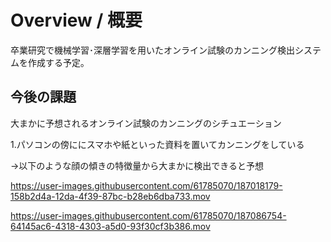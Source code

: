 # Overview / 概要
卒業研究で機械学習･深層学習を用いたオンライン試験のカンニング検出システムを作成する予定｡

## 今後の課題
大まかに予想されるオンライン試験のカンニングのシチュエーション

1.パソコンの傍ににスマホや紙といった資料を置いてカンニングをしている

->以下のような顔の傾きの特徴量から大まかに検出できると予想




https://user-images.githubusercontent.com/61785070/187018179-158b2d4a-12da-4f39-87bc-b28eb6dba733.mov



https://user-images.githubusercontent.com/61785070/187086754-64145ac6-4318-4303-a5d0-93f30cf3b386.mov

